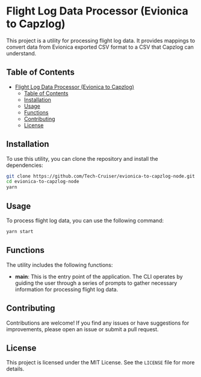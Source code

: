 # Flight Log Data Processor (Evionica to Capzlog)

This project is a utility for processing flight log data. It provides mappings to convert data from Evionica exported CSV format to a CSV that Capzlog can understand.

## Table of Contents

- [Flight Log Data Processor (Evionica to Capzlog)](#flight-log-data-processor-evionica-to-capzlog)
  - [Table of Contents](#table-of-contents)
  - [Installation](#installation)
  - [Usage](#usage)
  - [Functions](#functions)
  - [Contributing](#contributing)
  - [License](#license)

## Installation

To use this utility, you can clone the repository and install the dependencies:

```bash
git clone https://github.com/Tech-Cruiser/evionica-to-capzlog-node.git
cd evionica-to-capzlog-node
yarn
```

## Usage

To process flight log data, you can use the following command:

```bash
yarn start
```

## Functions

The utility includes the following functions:

- **main**: This is the entry point of the application. The CLI operates by guiding the user through a series of prompts to gather necessary information for processing flight log data.

## Contributing

Contributions are welcome! If you find any issues or have suggestions for improvements, please open an issue or submit a pull request.

## License

This project is licensed under the MIT License. See the `LICENSE` file for more details.
